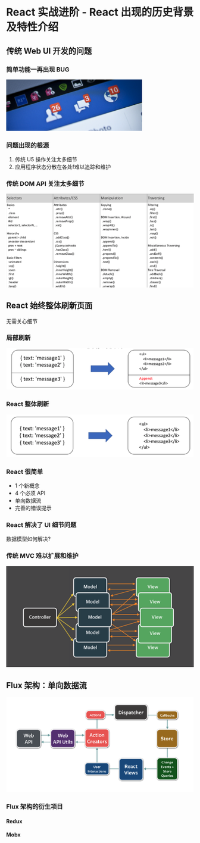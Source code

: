 # React 实战进阶 - React 出现的历史背景及特性介绍


## 传统 Web UI 开发的问题

### 简单功能一再出现 BUG

![](./res/badge.png)


### 问题出现的根源

1. 传统 U5 操作关注太多细节
2. 应用程序状态分散在各处f难以追踪和维护


### 传统 DOM API 关注太多细节

![](./res/dom-api.png)


## React 始终整体刷新页面

无需关心细节

### 局部刷新

![](./res/part.png)

### React 整体刷新

![](./res/all.png)

### React 很简单

* 1  个新概念
* 4 个必须 API
* 单向数据流
* 完善的错误提示

### React 解决了 UI 细节问题

数据模型如何解决?

### 传统 MVC 难以扩展和维护


![](./res/mvc.png)


## Flux 架构：单向数据流

![](./res/flux.png)


### Flux 架构的衍生项目


#### Redux


#### Mobx
